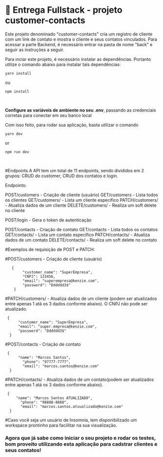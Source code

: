 # 🏁 Entrega Fullstack - projeto customer-contacts
Este projeto denominado "customer-contacts" cria um registro de cliente com um link de contato e mostra o cliente e seus contatos vinculados.
Para acessar a parte Backend, é necessário entrar na pasta de nome "back" e seguir as instruções a seguir.


Para inciar este projeto, é necessário instalar as dependências. Portanto utilize o comando abaixo para instalar tais dependências:

````
yarn install
````
ou
````
npm install
````

<br>

**Configure as variáveis de ambiente no seu .env**, passando as credenciais corretas para conectar em seu banco local


Com isso feito, para rodar sua aplicação, basta utilizar o comando
````
yarn dev
````
or 
````
npm run dev
````

<br>

#Endpoints 
A API tem um total de 11 endpoints, sendo divididos em 2 grupos: CRUD do customer, CRUD dos contatos e login.

Endpoints:

POST/customers - Criação de cliente (usuário) 
GET/customers - Lista todos os clientes 
GET/customers/<id> - Lista um cliente específico 
PATCH/customers/<id> - Atualiza dados de um cliente
DELETE/customers/ - Realiza um soft delete no cliente

POST/login - Gera o token de autenticação
  
POST/contacts - Criação de contato
GET/contacts - Lista todos os contatos 
GET/contacts/<id> - Lista um contato específico 
PATCH/contacts/<id> - Atualiza dados de um contato
DELETE/contacts/ - Realiza um soft delete no contato
  
#Exemplos de requisição de POST e PATCH:

  #POST/customers - Criação de cliente (usuário) 
````
   {
        "customer_name": "SuperEmpresa",
        "CNPJ": 123456,
        "email": "superempresa@kenzie.com",
        "password": "Dddddd3$"
    }
````
  
 #PATCH/customers/<id> - Atualiza dados de um cliente (podem ser atualizados entre apenas 1 atá os 3 dados conforme abaixo). 
                       O CNPJ não pode ser atualizado.
  ````
   {
        "customer_name": "SuperEmpresa",
        "email": "super.empresa@kenzie.com",
        "password": "Dddddd3$"
    }
````
  
 #POST/contacts - Criação de contato
  ````
   {
        "name": "Marcos Santos",
	      "phone": "97777-7777",
	      "email": "marcos.santos@kenzie.com"
    }
````

 #PATCH/contacts/<id> - Atualiza dados de um contato(podem ser atualizados entre apenas 1 atá os 3 dados conforme abaixo). 
                       
  ````
   {
       "name": "Marcos Santos ATUALIZADO",
	     "phone": "98888-8888",
	     "email": "marcos.santos.atuualizado@kenzie.com"
    }
````


#Caso você seja um usuário de Insomnia, tem disponibilizado um workspace prontinho para faciilitar na sua visualização.

### Agora que já sabe como iniciar o seu projeto e rodar os testes, bom proveito utilizando esta aplicação para cadstrar clientes e seus contatos!
